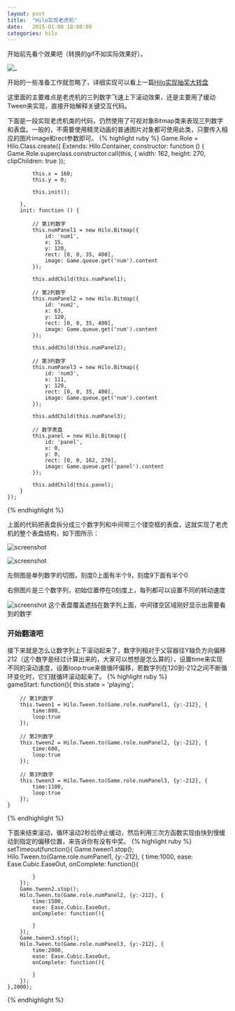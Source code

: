 ```yaml
---
layout: post
title:  "Hilo实现老虎机"
date:   2015-01-08 18:00:08
categories: hilo
---
```


开始前先看个效果吧（转换的gif不如实际效果好）。

![_](http://img2.tbcdn.cn/L1/461/1/d0bf6f8026dd89067b748ea0b1abfaeac3b49b7b)

开始的一些准备工作就忽略了，详细实现可以看上一篇[Hilo实现抽奖大转盘](http://www.jeffer.info/hilo/2014/12/31/e.html)

这里面的主要难点是老虎机的三列数字飞速上下滚动效果，还是主要用了缓动Tween来实现，直接开始解释关键交互代码。

下面是一段实现老虎机类的代码，仍然使用了可视对象Bitmap类来表现三列数字和表盘。一般的，不需要使用精灵动画的普通图片对象都可使用此类，只要传入相应的图片image和rect参数即可。
{% highlight ruby %}
    Game.Role = Hilo.Class.create({
        Extends: Hilo.Container,
        constructor: function () {
            Game.Role.superclass.constructor.call(this, {
                width: 162,
                height: 270,
                clipChildren: true
            });
    
            this.x = 160;
            this.y = 0;
    
            this.init();
            
        },
        init: function () {
        
            // 第1列数字
            this.numPanel1 = new Hilo.Bitmap({
                id: 'num1',
                x: 15,
                y: 120,
                rect: [0, 0, 35, 400],
                image: Game.queue.get('num').content
            });
            
            this.addChild(this.numPanel1);
    
            // 第2列数字
            this.numPanel2 = new Hilo.Bitmap({
                id: 'num2',
                x: 63,
                y: 120,
                rect: [0, 0, 35, 400],
                image: Game.queue.get('num').content
            });
            
            this.addChild(this.numPanel2);
    
            // 第3列数字
            this.numPanel3 = new Hilo.Bitmap({
                id: 'num3',
                x: 111,
                y: 120,
                rect: [0, 0, 35, 400],
                image: Game.queue.get('num').content
            });
            
            this.addChild(this.numPanel3);
            
            // 数字表盘
            this.panel = new Hilo.Bitmap({
                id: 'panel',
                x: 0,
                y: 0,
                rect: [0, 0, 162, 270],
                image: Game.queue.get('panel').content
            });
    
            this.addChild(this.panel);
        }
    });
{% endhighlight %}

上面的代码把表盘拆分成三个数字列和中间带三个镂空框的表盘，这就实现了老虎机的整个表盘结构，如下图所示：

![screenshot](http://img1.tbcdn.cn/L1/461/1/a0c5eed0107be7af304cf3a7989dddd176639f25)

![screenshot](http://img1.tbcdn.cn/L1/461/1/fe448350abf75a6f325eb515177e3dc9292723f7)

左侧图是单列数字的切图，刻度0上面有半个9，刻度9下面有半个0

右侧图片是三个数字列，初始位置停在0刻度上，每列都可以设置不同的转动速度

![screenshot](http://img4.tbcdn.cn/L1/461/1/63e40c236a70b0badb7d5e066d70c0a57de3411d)
这个表盘覆盖遮挡在数字列上面，中间镂空区域刚好显示出需要看到的数字

### 开始翻滚吧

接下来就是怎么让数字列上下滚动起来了，数字列相对于父容器往Y轴负方向偏移212（这个数字是经过计算出来的，大家可以想想是怎么算的），设置time来实现不同的滚动速度，设置loop:true来做循环偏移，若数字列在120到-212之间不断循环变化时，它们就循环滚动起来了。
{% highlight ruby %}        
    gameStart: function(){
        this.state = 'playing';
        
        // 第1列数字
        this.tween1 = Hilo.Tween.to(Game.role.numPanel1, {y:-212}, {
            time:800, 
            loop:true
        });
        
        // 第2列数字
        this.tween2 = Hilo.Tween.to(Game.role.numPanel2, {y:-212}, {
            time:600, 
            loop:true
        });
        
        // 第3列数字
        this.tween3 = Hilo.Tween.to(Game.role.numPanel3, {y:-212}, {
            time:1100, 
            loop:true
        });
    }

{% endhighlight %}

下面来结束滚动，循环滚动2秒后停止缓动，然后利用三次方函数实现由快到慢缓动到指定的偏移位置，来告诉你有没有中奖。
{% highlight ruby %}
    setTimeout(function(){
        Game.tween1.stop();
        Hilo.Tween.to(Game.role.numPanel1, {y:-212}, {
            time:1000,
            ease: Ease.Cubic.EaseOut,
            onComplete: function(){
                
            }
        });
        Game.tween2.stop();
        Hilo.Tween.to(Game.role.numPanel2, {y:-212}, {
            time:1500,
            ease: Ease.Cubic.EaseOut,
            onComplete: function(){
                
            }
        });
        Game.tween3.stop();
        Hilo.Tween.to(Game.role.numPanel3, {y:-212}, {
            time:2000,
            ease: Ease.Cubic.EaseOut,
            onComplete: function(){
                
            }
        });
    },2000);

{% endhighlight %}
